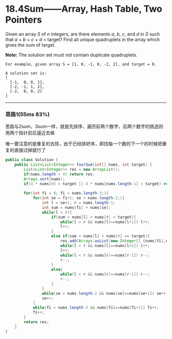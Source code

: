 # 18.4Sum——Array, Hash Table, Two Pointers

Given an array *S* of *n* integers, are there elements *a*, *b*, *c*, and *d* in *S* such that *a* + *b* + *c* + *d* = target? Find all unique quadruplets in the array which gives the sum of target.

**Note:** The solution set must not contain duplicate quadruplets.

```
For example, given array S = [1, 0, -1, 0, -2, 2], and target = 0.

A solution set is:
[
  [-1,  0, 0, 1],
  [-2, -1, 1, 2],
  [-2,  0, 0, 2]
]
```

---

### 思路1(55ms 83%)

思路与2sum，3sum一样，就是先排序，遍历前两个数字，后两个数字的挑选则用两个指针前后逼近去做

唯一要注意的是重复的去除，由于已经排好序，即找每一个数的下一个的时候把重复的直接过掉就行了

```java
public class Solution {
    public List<List<Integer>> fourSum(int[] nums, int target) {
        List<List<Integer>> res = new ArrayList();
        if(nums.length < 4) return res;
        Arrays.sort(nums);
        if(4 * nums[0] > target || 4 * nums[nums.length-1] < target) return res;
        
        for(int fi = 0; fi < nums.length-3;){
            for(int se = fi+1; se < nums.length-2;){
                int l = se+1, r = nums.length-1;
                int sum = nums[fi] + nums[se];
                while(l < r){
                    if(sum + nums[l] + nums[r] < target){
                        while(l < r && nums[l]==nums[l+1]) l++;
                        l++;
                    }
                    else if(sum + nums[l] + nums[r] == target){
                        res.add(Arrays.asList(new Integer[] {nums[fi],nums[se],nums[l],nums[r]}));
                        while(l < r && nums[l]==nums[l+1]) l++;
                        l++;
                        while(l < r && nums[r]==nums[r-1]) r--;
                        r--;
                    }
                    else{
                        while(l < r && nums[r]==nums[r-1]) r--;
                        r--;
                    }
                }
                while(se < nums.length-2 && nums[se]==nums[se+1]) se++;
                se++;
            }
            while(fi < nums.length-3 && nums[fi]==nums[fi+1]) fi++;
            fi++;
        }
        return res;
    }
}
```